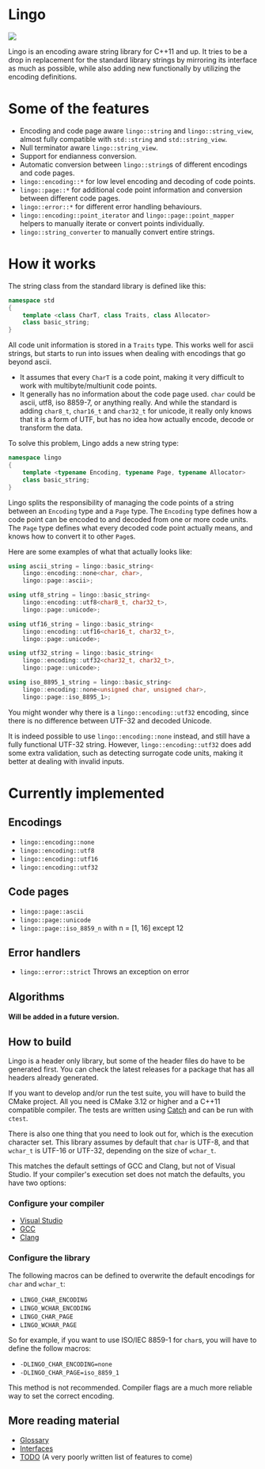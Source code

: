 # Lingo

![](https://github.com/rick-de-water/lingo/workflows/lingo/badge.svg)

Lingo is an encoding aware string library for C++11 and up. It tries to be a drop in replacement for the standard library strings by mirroring its interface as much as possible, while also adding new functionally by utilizing the encoding definitions.

# Some of the features
* Encoding and code page aware `lingo::string` and `lingo::string_view`, almost fully compatible with `std::string` and `std::string_view`.
* Null terminator aware `lingo::string_view`.
* Support for endianness conversion.
* Automatic conversion between `lingo::string`s of different encodings and code pages.
* `lingo::encoding::*` for low level encoding and decoding of code points.
* `lingo::page::*` for additional code point information and conversion between different code pages.
* `lingo::error::*` for different error handling behaviours.
* `lingo::encoding::point_iterator` and `lingo::page::point_mapper` helpers to manually iterate or convert points individually.
* `lingo::string_converter` to manually convert entire strings.

# How it works
The string class from the standard library is defined like this:
```c++
namespace std
{
    template <class CharT, class Traits, class Allocator>
    class basic_string;
}
```

All code unit information is stored in a `Traits` type. This works well for ascii strings, but starts to run into issues when dealing with encodings that go beyond ascii.
 * It assumes that every `CharT` is a code point, making it very difficult to work with multibyte/multiunit code points.
 * It generally has no information about the code page used. `char` could be ascii, utf8, iso 8859-7, or anything really. And while the standard is adding `char8_t`, `char16_t` and `char32_t` for unicode, it really only knows that it is a form of UTF, but has no idea how actually encode, decode or transform the data.

To solve this problem, Lingo adds a new string type:
```c++
namespace lingo
{
    template <typename Encoding, typename Page, typename Allocator>
    class basic_string;
}
```

Lingo splits the responsibility of managing the code points of a string between an `Encoding` type and a `Page` type.
The `Encoding` type defines how a code point can be encoded to and decoded from one or more code units. The `Page` type defines what every decoded code point actually means, and knows how to convert it to other `Page`s.

Here are some examples of what that actually looks like:
```c++
using ascii_string = lingo::basic_string<
    lingo::encoding::none<char, char>,
    lingo::page::ascii>;

using utf8_string = lingo::basic_string<
    lingo::encoding::utf8<char8_t, char32_t>,
    lingo::page::unicode>;

using utf16_string = lingo::basic_string<
    lingo::encoding::utf16<char16_t, char32_t>,
    lingo::page::unicode>;

using utf32_string = lingo::basic_string<
    lingo::encoding::utf32<char32_t, char32_t>,
    lingo::page::unicode>;

using iso_8895_1_string = lingo::basic_string<
    lingo::encoding::none<unsigned char, unsigned char>,
    lingo::page::iso_8895_1>;
```

You might wonder why there is a `lingo::encoding::utf32` encoding, since there is no difference between UTF-32 and decoded Unicode.

It is indeed possible to use `lingo::encoding::none` instead, and still have a fully functional UTF-32 string. However, `lingo::encoding::utf32` does add some extra validation, such as detecting surrogate code units, making it better at dealing with invalid inputs.


# Currently implemented

## Encodings
* `lingo::encoding::none`
* `lingo::encoding::utf8`
* `lingo::encoding::utf16`
* `lingo::encoding::utf32`

## Code pages
* `lingo::page::ascii`
* `lingo::page::unicode`
* `lingo::page::iso_8859_n` with n = [1, 16] except 12

## Error handlers
* `lingo::error::strict` Throws an exception on error

## Algorithms
#### Will be added in a future version.

## How to build

Lingo is a header only library, but some of the header files do have to be generated first. You can check the latest releases for a package that has all headers already generated.

If you want to develop and/or run the test suite, you will have to build the CMake project. All you need is CMake 3.12 or higher and a C++11 compatible compiler. The tests are written using [Catch](https://github.com/catchorg/Catch2) and can be run with `ctest`.

There is also one thing that you need to look out for, which is the execution character set. This library assumes by default that `char` is UTF-8, and that `wchar_t` is UTF-16 or UTF-32, depending on the size of `wchar_t`.

This matches the default settings of GCC and Clang, but not of Visual Studio. If your compiler's execution set does not match the defaults, you have two options:

### Configure your compiler
 * [Visual Studio](https://docs.microsoft.com/en-us/cpp/build/reference/utf-8-set-source-and-executable-character-sets-to-utf-8?view=vs-2019)
 * [GCC](https://gcc.gnu.org/onlinedocs/gcc/Preprocessor-Options.html#index-fexec-charset)
 * [Clang](https://clang.llvm.org/docs/ClangCommandLineReference.html#cmdoption-clang-fexec-charset)

### Configure the library

The following macros can be defined to overwrite the default encodings for `char` and `wchar_t`:
 * `LINGO_CHAR_ENCODING`
 * `LINGO_WCHAR_ENCODING`
 * `LINGO_CHAR_PAGE`
 * `LINGO_WCHAR_PAGE`

So for example, if you want to use ISO/IEC 8859-1 for `char`s, you will have to define the follow macros:
* `-DLINGO_CHAR_ENCODING=none`
* `-DLINGO_CHAR_PAGE=iso_8859_1`

This method is not recommended.
Compiler flags are a much more reliable way to set the correct encoding.

## More reading material
 * [Glossary](doc/glossary.md)
 * [Interfaces](doc/interfaces.md)
 * [TODO](doc/TODO.md) (A very poorly written list of features to come)